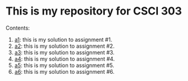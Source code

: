 # This is my repository for CSCI 303

Contents:
1. [a1](a1): this is my solution to assignment #1.
2. [a2](a2): this is my solution to assignment #2.
3. [a3](a3): this is my solution to assignment #3.
4. [a4](a4): this is my solution to assignment #4.
5. [a5](a5): this is my solution to assignment #5.
6. [a6](a6): this is my solution to assignment #6.
